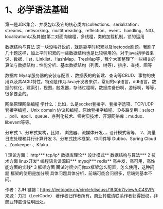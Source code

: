 # 1、必学语法基础
第一是JDK集合、并发包以及它的核心类库(collections、serialization、streams、networking、multithreading、reflection、event、handling、NIO、localization以及其他)第二对面向编程，多线程，类的加载机制，锁的运用

数据结构与算法
这一块没啥好说的，就是靠平时积累以及leetcode刷题。我刷了几十题这样，加上平时积累的一些数据结构也是比较够用的。对于java初学者来说，数据，list，Linklist，HashMap，TreeMap等，我个大家整理了一些相关的算法与数据结构：性能分析、基本数据结构（列表、树等）、排序、查找、图等

数据库
Mysql服务器的安装与配置 、数据表的的新建、查询等CRUD、事物的使用以及其ACID特性，特别是作为Java开发者来讲，常用的sql语言，ddl语言，数据的优化，建索引，视图，触发器，存储过程啊，数据库备份啊，游标啊，等等，很多要会的。

网络原理网络编程
学什么：比如，么是socket套接字、套接字选项、TCP/UDP 套接字编程、Unix domain 协议和编程、原始套接字编程、IO多路复用：select 、poll、epoll、queue、序列化技术、零拷贝技术、开源网络库：muduo、libevent等等。

分布式
1、分布式架构，比如， 浏览器、流媒体开发、，设计模式等等，
2、海量日志处理和并行计算开发
3、分布式技术框架、中间件等 Dubbo、Spring Cloud 、Zookeeper 、Kfaka


1 理论方面：
http***
tcp/ip*
数据库理论**
设计模式**
数据结构与算法***
2 技术方面
linux开发*
编程语言读源码***
mysql***
redis**
高并发，高可用，高性能方面的实践*
3 框架方面
面试时很少问你xx框架怎么配置，怎么使用，这种问题
框架的使用是加分项
具体问题具体分析，前端可能会问很多，后端则基本不问。

作者：ZJH
链接：https://leetcode.cn/circle/discuss/1830b7/view/uC4SVP/
来源：力扣（LeetCode）
著作权归作者所有。商业转载请联系作者获得授权，非商业转载请注明出处。